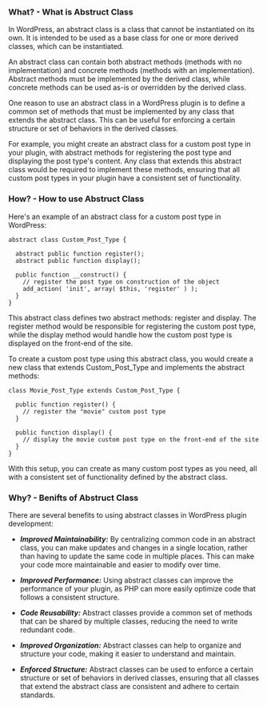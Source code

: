 ### What? - What is Abstruct Class
In WordPress, an abstract class is a class that cannot be instantiated on its own. It is intended to be used as a base class for one or more derived classes, which can be instantiated.

An abstract class can contain both abstract methods (methods with no implementation) and concrete methods (methods with an implementation). Abstract methods must be implemented by the derived class, while concrete methods can be used as-is or overridden by the derived class.

One reason to use an abstract class in a WordPress plugin is to define a common set of methods that must be implemented by any class that extends the abstract class. This can be useful for enforcing a certain structure or set of behaviors in the derived classes.

For example, you might create an abstract class for a custom post type in your plugin, with abstract methods for registering the post type and displaying the post type's content. Any class that extends this abstract class would be required to implement these methods, ensuring that all custom post types in your plugin have a consistent set of functionality.

### How? - How to use Abstruct Class
Here's an example of an abstract class for a custom post type in WordPress:

```
abstract class Custom_Post_Type {

  abstract public function register();
  abstract public function display();

  public function __construct() {
    // register the post type on construction of the object
    add_action( 'init', array( $this, 'register' ) );
  }
}
```

This abstract class defines two abstract methods: register and display. The register method would be responsible for registering the custom post type, while the display method would handle how the custom post type is displayed on the front-end of the site.

To create a custom post type using this abstract class, you would create a new class that extends Custom_Post_Type and implements the abstract methods:
```
class Movie_Post_Type extends Custom_Post_Type {

  public function register() {
    // register the "movie" custom post type
  }

  public function display() {
    // display the movie custom post type on the front-end of the site
  }
}
```

With this setup, you can create as many custom post types as you need, all with a consistent set of functionality defined by the abstract class.

### Why? - Benifts of Abstruct Class
There are several benefits to using abstract classes in WordPress plugin development:

- ***Improved Maintainability:*** By centralizing common code in an abstract class, you can make updates and changes in a single location, rather than having to update the same code in multiple places. This can make your code more maintainable and easier to modify over time.

- ***Improved Performance:*** Using abstract classes can improve the performance of your plugin, as PHP can more easily optimize code that follows a consistent structure.

- ***Code Reusability:*** Abstract classes provide a common set of methods that can be shared by multiple classes, reducing the need to write redundant code.

- ***Improved Organization:*** Abstract classes can help to organize and structure your code, making it easier to understand and maintain.

- ***Enforced Structure:*** Abstract classes can be used to enforce a certain structure or set of behaviors in derived classes, ensuring that all classes that extend the abstract class are consistent and adhere to certain standards.